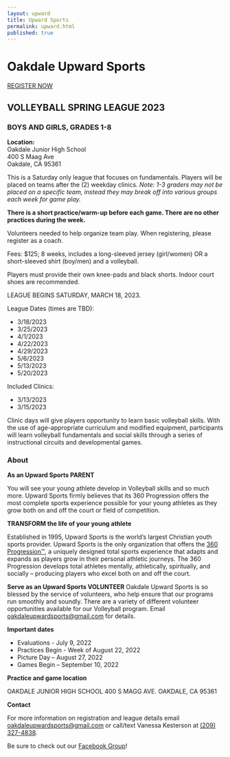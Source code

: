 ```yaml
---
layout: upward
title: Upward Sports
permalink: upward.html
published: true
---
```


# Oakdale Upward Sports

<a class="upward-register-btn" href="https://registration.upward.org/UPW83679">REGISTER NOW</a>

## VOLLEYBALL SPRING LEAGUE 2023
### BOYS AND GIRLS, GRADES 1-8

**Location:**<br>
Oakdale Junior High School<br>
400 S Maag Ave<br>
Oakdale, CA 95361

This is a Saturday only league that focuses on fundamentals.
Players will be placed on teams after the (2) weekday clinics.
_Note: 1-3 graders may not be placed on a specific team, instead they may break off into various groups each week for game play._

**There is a short practice/warm-up before each game. There are no other practices
during the week.**

Volunteers needed to help organize team play.  When registering, please register as a coach.

Fees: $125; 8 weeks, includes a long-sleeved jersey (girl/women) OR a short-sleeved shirt (boy/men) and a volleyball.

Players must provide their own knee-pads and black shorts. Indoor court shoes are recommended.

LEAGUE BEGINS SATURDAY, MARCH 18, 2023.

League Dates (times are TBD):

- 3/18/2023
- 3/25/2023
- 4/1/2023
- 4/22/2023
- 4/29/2023
- 5/6/2023
- 5/13/2023
- 5/20/2023

Included Clinics:

- 3/13/2023
- 3/15/2023

Clinic days will give players opportunity to learn basic volleyball skills.  With the use of age-appropriate curriculum and modified equipment, participants will learn volleyball fundamentals and social skills through a series of instructional circuits and developmental games. 


### About

**As an Upward Sports PARENT**

You will see your young athlete develop in Volleyball skills and so much more. Upward Sports firmly believes that its 360 Progression offers the most complete sports experience possible for your young athletes as they grow both on and off the court or field of competition.

**TRANSFORM the life of your young athlete**

Established in 1995, Upward Sports is the world’s largest Christian youth sports provider. Upward Sports is the only organization that offers the [360 Progression™](https://www.upward.org/about/360progression), a uniquely designed total sports experience that adapts and expands as players grow in their personal athletic journeys. The 360 Progression develops total athletes mentally, athletically, spiritually, and socially – producing players who excel both on and off the court.

**Serve as an Upward Sports VOLUNTEER**
Oakdale Upward Sports is so blessed by the service of volunteers, who help ensure that our programs run smoothly and soundly. There are a variety of different volunteer opportunities available for our Volleyball program. Email [oakdaleupwardsports@gmail.com](mailto:oakdaleupwardsports@gmail.com) for details.

**Important dates**
- Evaluations - July 9, 2022
- Practices Begin - Week of August 22, 2022
- Picture Day – August 27, 2022
- Games Begin – September 10, 2022


**Practice and game location**

OAKDALE JUNIOR HIGH SCHOOL
400 S MAGG AVE.
OAKDALE, CA 95361


**Contact**

For more information on registration and league details email [oakdaleupwardsports@gmail.com](mailto:oakdaleupwardsports@gmail.com) or call/text Vanessa Kesterson at [(209) 327-4838](tel:+12093274838).

Be sure to check out our [Facebook Group](https://www.facebook.com/groups/190504948346754/)!
